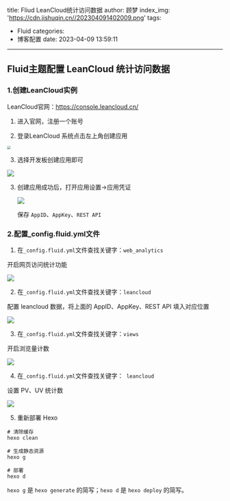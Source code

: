 title: Fliud LeanCloud统计访问数据
author: 顾梦
index_img: 'https://cdn.jishuqin.cn//202304091402009.png'
tags:
  - Fluid
categories:
  - 博客配置
date: 2023-04-09 13:59:11
---
## Fluid主题配置 LeanCloud 统计访问数据

### 1.创建LeanCloud实例

<span class="label label-primary">LeanCloud官网</span>：https://console.leancloud.cn/ 

1. 进入官网，注册一个账号

2. 登录LeanCloud 系统点击左上角创建应用

<img src="https://cdn.jishuqin.cn//202304091408027.png" style="zoom:50%;" />

3. 选择开发板创建应用即可

![](https://cdn.jishuqin.cn//202304091409165.png)

3. 创建应用成功后，打开应用设置->应用凭证

   ![](https://cdn.jishuqin.cn//202304091429140.png)

   保存 `AppID`、`AppKey`、`REST API`

### 2.配置_config.fluid.yml文件

1.   在`_config.fluid.yml`文件查找关键字：`web_analytics`

<p class="note note-primary">开启网页访问统计功能</p>

![](https://cdn.jishuqin.cn//202304091420333.png)

2.   在`_config.fluid.yml`文件查找关键字：`leancloud`

<p class="note note-primary">配置 leancloud 数据，将上面的 AppID、AppKey、REST API 填入对应位置</p>

![](https://cdn.jishuqin.cn//202304091433105.png)

3.   在`_config.fluid.yml`文件查找关键字：`views`

<p class="note note-primary">开启浏览量计数</p>

![](https://cdn.jishuqin.cn//202304091434384.png)

4.  在`_config.fluid.yml`文件查找关键字：` leancloud`

<p class="note note-primary">设置 PV、UV 统计数</p>

![](https://cdn.jishuqin.cn//202304091436278.png)

5. 重新部署 Hexo

```
# 清除缓存
hexo clean

# 生成静态资源
hexo g

# 部署
hexo d
```

`hexo g` 是 `hexo generate` 的简写；`hexo d` 是 `hexo deploy` 的简写。